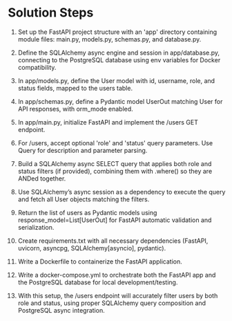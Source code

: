 # Solution Steps

1. Set up the FastAPI project structure with an 'app' directory containing module files: main.py, models.py, schemas.py, and database.py.

2. Define the SQLAlchemy async engine and session in app/database.py, connecting to the PostgreSQL database using env variables for Docker compatibility.

3. In app/models.py, define the User model with id, username, role, and status fields, mapped to the users table.

4. In app/schemas.py, define a Pydantic model UserOut matching User for API responses, with orm_mode enabled.

5. In app/main.py, initialize FastAPI and implement the /users GET endpoint.

6. For /users, accept optional 'role' and 'status' query parameters. Use Query for description and parameter parsing.

7. Build a SQLAlchemy async SELECT query that applies both role and status filters (if provided), combining them with .where() so they are ANDed together.

8. Use SQLAlchemy’s async session as a dependency to execute the query and fetch all User objects matching the filters.

9. Return the list of users as Pydantic models using response_model=List[UserOut] for FastAPI automatic validation and serialization.

10. Create requirements.txt with all necessary dependencies (FastAPI, uvicorn, asyncpg, SQLAlchemy[asyncio], pydantic).

11. Write a Dockerfile to containerize the FastAPI application.

12. Write a docker-compose.yml to orchestrate both the FastAPI app and the PostgreSQL database for local development/testing.

13. With this setup, the /users endpoint will accurately filter users by both role and status, using proper SQLAlchemy query composition and PostgreSQL async integration.

